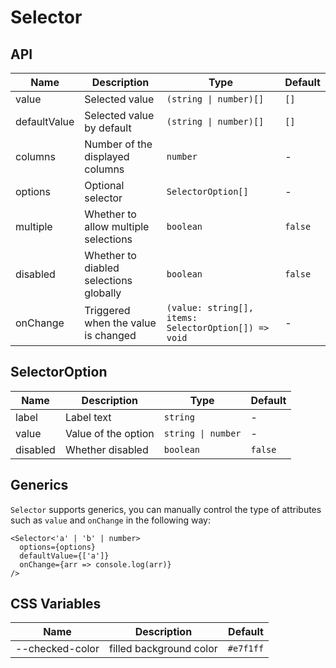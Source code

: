 # Selector

<code src="./demos/demo1.tsx"></code>

## API

| Name         | Description                            | Type                                                 | Default |
| ------------ | -------------------------------------- | ---------------------------------------------------- | ------- |
| value        | Selected value                         | `(string \| number)[]`                               | `[]`    |
| defaultValue | Selected value by default              | `(string \| number)[]`                               | `[]`    |
| columns      | Number of the displayed columns        | `number`                                             | -       |
| options      | Optional selector                      | `SelectorOption[]`                                   | -       |
| multiple     | Whether to allow multiple selections   | `boolean`                                            | `false` |
| disabled     | Whether to diabled selections globally | `boolean`                                            | `false` |
| onChange     | Triggered when the value is changed    | `(value: string[], items: SelectorOption[]) => void` | -       |

## SelectorOption

| Name     | Description         | Type               | Default |
| -------- | ------------------- | ------------------ | ------- |
| label    | Label text          | `string`           | -       |
| value    | Value of the option | `string \| number` | -       |
| disabled | Whether disabled    | `boolean`          | `false` |

## Generics

`Selector` supports generics, you can manually control the type of attributes such as `value` and `onChange` in the following way:

```tsx
<Selector<'a' | 'b' | number>
  options={options}
  defaultValue={['a']}
  onChange={arr => console.log(arr)}
/>
```

## CSS Variables

| Name            | Description             | Default   |
| --------------- | ----------------------- | --------- |
| --checked-color | filled background color | `#e7f1ff` |
